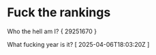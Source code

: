 # Fuck the rankings

Who the hell am I?
{ 29251670 }

What fucking year is it?
[ 2025-04-06T18:03:20Z ]
